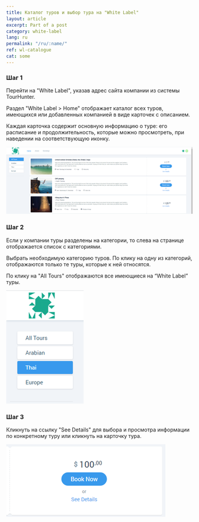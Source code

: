 ```yaml
---
title: Каталог туров и выбор тура на "White Label"
layout: article
excerpt: Part of a post
category: white-label
lang: ru
permalink: "/ru/:name/"
ref: wl-catalogue
cat: some
---
```


### **Шаг 1**

Перейти на "White Label", указав адрес сайта компании из системы TourHunter.  

Раздел "White Label > Home" отображает каталог всех туров, имеющихся или добавленных компанией в виде карточек с описанием. 

Каждая карточка содержит основную информацию о туре: его расписание и продолжительность, которые можно просмотреть, при наведении на соответствующую иконку.

![Tour_catalogue_on_wl1](/assets/images/tour_catalogue_on_wl1.png)

### **Шаг 2**

Если у компании туры разделены на категории, то слева на странице отображается список с категориями. 

Выбрать необходимую категорию туров. По клику на одну из категорий, отображаются только те туры, которые к ней относятся. 

По клику на "All Tours" отображаются все имеющиеся на “White Label” туры.

![Tour_catalogue_on_wl2](/assets/images/tour_catalogue_on_wl2.png)

### **Шаг 3**

Кликнуть на cсылку "See Details" для выбора и просмотра информации по конкретному туру или кликнуть на карточку тура.

![Tour_catalogue_on_wl3](/assets/images/tour_catalogue_on_wl3.png)
